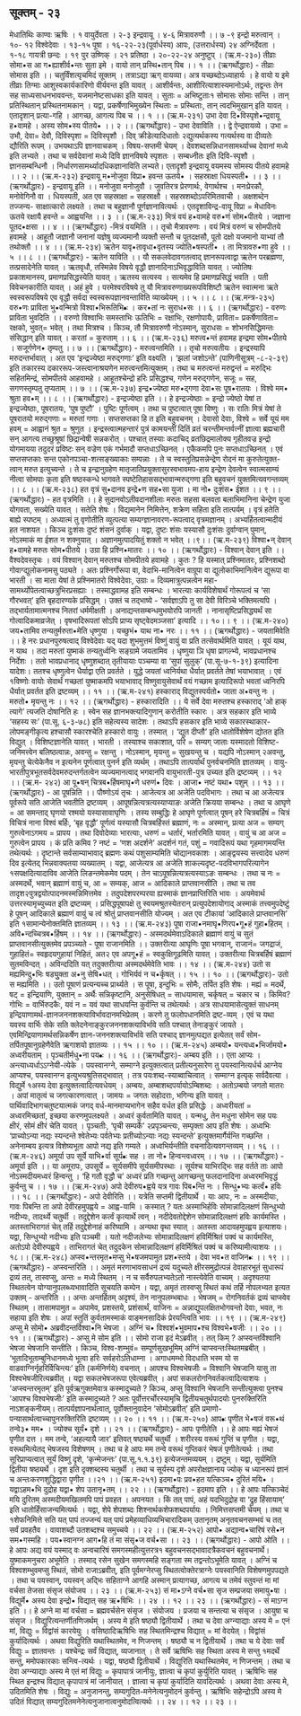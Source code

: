 ## सूक्तम् - २३ 
मेधातिथिः काण्वः ऋषिः । १ वायुर्देवता । २-३ इन्द्रवायू । 
४-६ मित्रावरुणौ ।। ७ -९ इन्द्रो मरुत्वान् । १०- १२ विश्वेदेवाः । 
१३-१५ पूषा । १६-२२-२३(पूर्वार्धस्य) आपः, (उत्तरार्धस्य)                     २४ अग्निर्देवता । १-१८ गायत्री छन्दः । १९ पुर उष्णिक् । २१ प्रतिष्ठा । 
२०-२२-२४ अनुष्टुप् । 
(ऋ.म-२३०) 
तीव्राः सोमा•स आ ग•ह्याशीर्व•न्तः सुता इमे । 
वायो तान् प्रस्थि•तान् पिब  ।। १ ।। 
(ऋगर्थोद्धारः) - तीव्राः सोमास इति ।। चतुर्विंशत्यृचमिदं सूक्तम् । तत्राऽद्या ऋग् वायव्या। अत्र यच्छब्दोऽध्याहार्यः । हे वायो य इमे तीव्राः तिग्माः आशुस्वकार्यकारिणो वीर्यवन्त इति यावत् । आशीर्वन्तः, आशीरित्याशास्यमानोऽर्थः, तद्वन्तः तेन सह साध्यसाधनभाववन्तः, यजमानेष्टसाधका इति यावत् । सुताः = अभिष्टुताः१ सोमासः सोमाः सन्ति । तान् प्रतिस्थितान् प्रस्थितनामकान्  । यद्वा, प्रकर्षेणाभिमुख्येन स्थिताः = प्रस्थिताः, तान्  त्वदभिमुखान् इति यावत् । एतादृशान् प्रत्या-गहि । आगच्छ, आगत्य पिब च ।। १ ।।
(ऋ.म-२३१)
उभा देवा दि•विस्पृशे•न्द्रवायू ह•वामहे ।
अस्य सोम•स्य पीतये• ।। २ ।।
(ऋगर्थोद्धारः) - उभा देवाविति ।। द्वे ऐन्द्रवायव्ये । उभा = उभौ, देवा= देवौ, दिविस्पृशा = दिविस्पृशौ । दिव् क्रीडेत्यादिधातोः २द्युत्यर्थकस्य गत्यर्थस्य वा दीव्यतेः द्यौरिति रूपम् । उभयथाऽपि ज्ञानवाचकम् । विषय-सप्तमी चेयम् । देवशब्दसन्निधानसामर्थ्याच्च देवानां  मध्ये इति लभ्यते । तथा च सर्वदेवानां मध्ये दिवि ज्ञानविषये स्पृशतः । सम्बध्नीतः इति दिवि-स्पृशौ । ज्ञानसम्बन्धिनौ । निर्धारणसामर्थ्यादधिकज्ञानाविति लभ्यते। एतादृशौ इन्द्रवायू वयमस्य सोमस्य पीतये हवामहे ।। २ ।। 
(ऋ.म-२३२)
इन्द्रवायू म•नोजुवा विप्रा• हवन्त ऊतये• ।
सहस्राक्षा धियस्पती• ।। ३ ।। 
(ऋगर्थोद्धारः) - इन्द्रवायू इति ।। मनोजुवा मनोजुवौ । जुवतिरत्र प्रेरणार्थः, वेगार्थश्च । मनःप्रेरकौ, मनोवेगिनौ वा । धियस्पती, अत एव सहस्राक्षा = सहस्राक्षौ  । सहस्रशब्दोऽपरिमितवाची । अक्षशब्देन तज्जन्य-  साक्षात्कारो लक्ष्यते । तथा च बहुज्ञानौ पूर्णज्ञानावित्यर्थः  ।  एतदृशाविन्द्र-वायू विप्रा = मेधाविनः  ऊतये  रक्षायै हवन्ते = आह्वयन्ति ।। ३ ।। 
(ऋ.म-२३३)
मित्रं वयं ह•वामहे वरु•णं सोम•पीतये ।
जज्ञाना पूतद•क्षसा ।। ४ ।। 
(ऋगर्थोद्धारः) -मित्रं वयमिति ।। तृचो मैत्रावरुणः । वयं मित्रं वरुणं च सोमपीतये हवामहे । आहूतौ जज्ञानौ जनानां यज्ञेषु व्यज्यमानौ व्यक्तौ सन्तौ च पूतदक्षसौ, पूतो दक्षो यजमानो याभ्यां तौ तथोक्तौ ।। ४ ।। 
(ऋ.म-२३४) 
ऋतेन यावृ•तावृधा•वृतस्य ज्योति•षस्पती• ।
ता मित्रावरु•णा हुवे   ।। ५ ।। ८ ।। 
(ऋगर्थोद्धारः) - ऋतेन याविति ।। यौ सकलवेदावगतत्वाद् ज्ञानरूपत्वाद्वा ऋतेन परब्रह्मणा, तत्प्रसादेनेति यावत् । ऋतवृधौ, तस्मिन्नेव विषये वृद्धौ ज्ञानादिनाऽभिवृद्धाविति यावत् । ज्योतिषः प्रकाशमानस्य, प्रमाणप्रसिद्धस्येति यावत् । ऋतस्य सत्यस्य । सत्यमेव हि प्रमाणप्रसिद्धं भवति । पती विवेचनकारीति यावत् । अहं हुवे । परमेश्वरविषये तु यौ मित्रावरुणाख्यरूपविशिष्टौ ऋतेन स्वात्मना ऋते स्वस्वरूपविषये एव वृद्धौ सर्वदा स्वस्वरूपज्ञानवन्ताविति व्याख्येयम् ।। ५ ।। ८ ।।
(ऋ.मन्त्र-२३५) 
वरु•णः प्राविता भु•वन्मित्रो विश्वा•भिरूतिभि•ः । 
कर•तां नः सुराध•सः ।। ६ ।। 
(ऋगर्थोद्धारः) - वरुणः प्राविता भुवदिति ।। वरुणो विश्वाभिः समस्ताभिः ऊतिभिः = रक्षाभिः, रक्षणोपायैः, प्राविता= प्रकर्षेणाविता= रक्षको, भुवत्= भवेत् । तथा मित्रश्च । किञ्च, तौ मित्रावरुणौ नोऽस्मान्, सुराधसः =  शोभनसिद्धिमन्तः संसिद्धान् इति यावत् । करतां = कुरुताम् ।। ६ ।। 
(ऋ.म-२३६) 
मरुत्व•न्तं हवामह इन्द्रमा सोम•पीतये ।
सजूर्गणेन• तृम्पतु ।। ७ ।।
(ऋगर्थोद्धारः) - मरुत्वन्तमिति ।। तृचो मरुत्वतीयः । इन्द्रस्यापि मरुदन्तर्भावात् । अत एव ‘इन्द्रज्येष्ठा मरुद्गणाः’ इति वक्ष्यति । ‘झलां जशोऽन्ते’ (पाणिनीसूत्रम् -८-२-३९) इति तकारस्य दकाररूप-जस्त्वानाश्रयणेन मरुत्वन्तमित्युक्तम् । तथा च मरुत्वन्तं मरुद्वन्तं = मरुद्भिः सहितमिन्द्रं, सोमपीतये आहवामहे । आहूतश्चेन्द्रो हरिः प्रसिद्धश्च, गणेन मरुद्गणेन, सजूः = सह, सगणस्तृम्पतु तृप्यताम् ।। ७ ।। 
(ऋ.म-२३७) 
इन्द्र•ज्येष्ठा मरु•द्गणा देवा•सः पूष•रातयः । 
विश्वे मम• श्रुता हव•म् ।। ८ ।। 
(ऋगर्थोद्धारः) - इन्द्रज्येष्ठा इति  ।। हे इन्द्रज्येष्ठाः = इन्द्रो ज्येष्ठो येषां त इन्द्रज्येष्ठाः, पूषरातयः, ‘पुष पुष्टौ’ । पुष्टिः पूर्णत्वम् । तथा च पुष्टत्वात् पूषा विष्णुः । सः रातिः मित्रं येषां ते पूषरातयो मरुद्गणाः = मरुतां गणाः । सप्तसप्तका हि त इति बहुवचनम् । देवासो देवाः, विश्वे = सर्वे यूयं मम हवम् = आह्वानं श्रुत = श्रुणुत । इन्द्रस्त्वात्महन्तारं पुत्रं कामयन्तीं दितिं  व्रतं चरन्तीमन्तर्वत्नीं ज्ञात्वा ब्रह्मचारी सन् आगत्य तच्छुश्रूषां छिद्रान्वेषी सन्नकरोत् । पश्चात् तस्याः कदाचिद् व्रतछिद्रमालोक्य गृहीतवज्र इन्द्रो योगमायया तदुदरं प्रविष्टः सन् वज्रेण एकं गर्भमादौ सप्तधाऽच्छिनत् । एकैकमपि पुनः सप्तधाऽच्छिनत् । एवं सप्तसप्तकाः सन्त एकोनपञ्चा-शत्सङ्ख्याकाः सम्पन्नाः । ते च स्वस्तुतिप्रसन्नेन्द्रेण रोदनं मा  कुरुतेत्युक्त-त्वान् मरुत इत्युच्यन्ते । ते च इन्द्रानुग्रहेण मातृजातिप्रयुक्तासुरस्वभावमप-हाय इन्द्रेण देवत्वेन स्वात्मसाम्यं नीत्वा सोमपाः कृता इति षष्ठस्कन्धे भागवते स्पष्टेतिहाससद्भावान्मरुद्गणा इति बहुवचनं युक्तमित्यवगन्तव्यम् ।। ८ ।। 
(ऋ.म-२३८)
हत वृत्रं सु•दानव इन्द्रे•ण सह•सा युजा ।
मा नो• दुःशंस• ईशत   ।। ९ ।।
(ऋगर्थोद्धारः) - हत वृत्रमिति ।।  हे  सुदानवोऽतीवदानशीलाः  मरुतः  सहसा बलवता  बलाभिमानिना चेन्द्रेण युजा योगवता, सख्येति यावत् । सतेति शेषः । विद्यमानेन निमित्तेन, शक्रेण सहिता  इति तात्पर्यम् । वृत्रं हतेति बाह्ये स्पष्टम् । अध्यात्मं तु वृणोतीति व्युत्पत्या सम्यग्ज्ञानावरण-रूपत्वाद् वृत्रमज्ञानम् । अभ्यर्हितत्वान्मदीयं हत नाशयत । किञ्च दुःशंसः दुष्टं शंसनं दुर्वाक् । यद्वा, दुष्टः शंसः यस्यासौ दुःशंसः दुर्वाग्वान् पुमान्, नोऽस्माकं मा ईशत न शक्नुयात् । अज्ञानमुत्पादयितुं शक्तो न भवेत् ।।९।।
(ऋ.म-२३९) 
विश्वा•न् देवान् ह•वामहे मरुतः सोम•पीतये । 
उग्रा हि प्रश्नि•मातरः  ।। १० ।। 
(ऋगर्थोद्धारः) - विश्वान् देवान् इति ।। वैश्वदेवस्तृचः । वयं विश्वान् देवान् मरुतश्च सोमपीतये हवामहे । कुतः ? हि यस्मात् प्रश्निमातरः, प्रश्निशब्दो गोवाग्द्युलोकनामसु पठ्यते । अतः प्रश्निर्गोरूपा वा, वेदाभि-मानित्वेन वाग्रूपा वा द्युलोकाभिमानित्वेन द्युरूपा वा भारती । सा माता येषां ते प्रश्निमातरो विश्वेदेवाः, उग्राः = दिव्यमात्रुत्पन्नत्वेन महा-सामर्थ्योपेतत्वाच्छत्रुभिरप्रसह्याः । तस्माद्धवामह इति सम्बन्धः । भारत्याः कार्यविशेषार्थं गोरूपत्वं च ‘सा गौरभवत्’ इति बृहदारण्यके प्रसिद्धम् । उक्तं च तद्भाष्ये -
‘सर्वज्ञाऽपि तु सा देवी विरिञ्चे भक्तिमत्यपि । 
तद्भार्यतामात्मनश्च नितरां धर्ममीक्षती । 
अनाद्यन्तसम्बन्धमुभयोरपि जानती । 
नानासृष्टिप्रसिद्ध्यर्थं सा गोत्वादिकमाव्रजेत् । 
वृषभादिरूपतां सोऽपि प्राप्य सृष्ट्वेदमञ्जसा’ इत्यादि ।। १०।। ९ ।। 
(ऋ.म-२४०) 
जय•तामिव तन्यतुर्मरुता•मेति धृष्णुया ।
यच्छुभं• याथ ना• नरः   ।। ११ ।।
(ऋगर्थोद्धारः) - जयतामिवेति ।। हे  नरः   प्रधानपुरुषत्वाद् विश्वेदेवाः यद् यदा शुभमुत्तमं विष्णुं वायुं वा प्रति तत्सेवार्थमिति यावत् । यूयं याथ, न याथ । तदा मरुतां युष्माकं तन्यतुर्ध्वनिः सङ्ग्रामे  जयतामिव । धृष्णुया ञि धृषा प्रागल्भ्ये, भावप्रधानश्च निर्देशः । ततो भावप्रधानाद्  धृष्णुशब्दात्  तृतीयायाः पञ्चम्या वा ‘सुपां सुलुक्’ (पा.सू-७-१-३९) इत्यादिना यादेशः। ततश्च धृष्णुत्वेन धैर्याद्वा एति प्रवर्तते । युद्धे जयतां ध्वनिर्यथा धैर्यात् प्रवर्तते तेषां भयाभावात् । एवं १विष्णोः वायोः सेवार्थं गच्छतां युष्माकमपि भयाभावाद् विष्णुवायुसेवार्थं वयं गच्छाम इत्यादिरूपो भवतां ध्वनिरपि धैर्यात् प्रवर्तत इति द्रष्टव्यम् ।। ११ ।। 
(ऋ.म-२४१) 
हस्काराद् विद्युतस्पर्यतो• जाता अ•वन्तु नः ।
मरुतो• मृयन्तु नः ।। १२ ।।
(ऋगर्थोद्धारः) - हस्कारादिति ।। ये सर्वे देवा मरुतश्च हस्काराद् ‘ओ हाक् त्यागे’ त्यजति दोषानिति हः । स्वेन सह ज्ञानभक्त्यादिगुणान् करोतीति स्कारः । अत्र सहकार इति भाव्ये ‘सहस्य सः’ (पा.सू. ६-३-७८) इति सहेत्यस्य सादेशः  । तथाऽपि हसकार इति भाव्ये सकारस्थाकार-लोपमङ्गीकृत्य हश्चासौ स्कारश्चेति हस्कारो वायुः । तस्मात् । ‘द्युत दीप्तौ’ इति धातोर्विशेषेण द्योतत इति विद्युत् । विशिष्टज्ञानेति यावत् । भारती । तस्याश्च सकाशात्, परि = सम्यग् जाताः यस्मादतो विशिष्ट-जनिमत्त्वेन बलिष्ठत्वान्नः, अवन्तु = रक्षन्तु । नोऽस्मान्, मृयन्तु = सुखयन्तु च । यद्यपि नोऽस्मान् २अवन्तु, मृयन्तु चेत्येकेनैव न इत्यनेन पूर्णत्वात् पुनर्न इति व्यर्थम् । तथाऽपि तात्पर्यार्थं पुनर्वचनमिति ज्ञातव्यम् । वायु-भारतीपुत्रभूतसर्वदेवमरुदन्तर्गतत्वेन व्यज्यमानत्वाद् भगवानपि वायुभारती-पुत्र उच्यत इति द्रष्टव्यम् ।। १२ ।। 
(ऋ.म- २४२) 
आ पू•षन् चित्रब•र्हिषमाघृ•णे धरुणं• दिवः ।
आजा• नष्टं यथा• पशुम् ।। १३ ।।
(ऋगर्थोद्धारः) - आ पूषन्निति ।। पौष्णोऽयं तृचः । आजेत्यत्र आ  अजेति पदविभागः । तथा च आ अजेत्यत्र पूर्वरूपे सति आजेति भवतीति द्रष्टव्यम् । आपूषन्नित्यत्रत्यस्याप्याङः अजेति क्रियया सम्बन्धः । तथा च आघृणे = आ समन्ताद् घृणयो रश्मयो यस्यासावाघृणिः । तस्य सम्बुद्धिः हे आघृणे  पूर्णत्वात् पूषन् हरे  चित्रबर्हिषं = चित्रं विचित्रं नाना विश्वं बर्हिः, ‘बृह वृद्धौ’ पूर्णत्वं यस्यासौ चित्रबर्हिस्तं ब्रह्माणं, नः = अस्मान्, प्रत्या अज = सम्यग् गुरुत्वेनाऽगमय = प्रापय । तथा दिवोदेव्याः भारत्याः, धरुणं = धर्तारं, भर्तारमिति यावत् । वायुं च आ अज = गुरुत्वेन प्रापय । कं प्रति कमिव ? नष्टं = ‘णश अदर्शने’ अदर्शनं गतं, पशुं = गवादिरूपं यथा गृहमागमयन्ति तथेत्यर्थः । दृष्टान्ते सर्वसाम्याभावाद् ब्रह्मणः कथं पशुसाम्यमिति चोद्यानवकाशः । आङ्द्वयस्य सत्त्वादेव धरुणं दिव इत्येतद् भिन्नवाक्यतया व्यख्यातम् । यद्वा, आजेत्यत्र आ अजेति शाकल्यदृष्ट-पदविभागपरित्यागेन १सपक्षदित्यादाविव आजेति लिङन्तमेकमेव पदम् । तेन चाऽपूषन्नित्यत्रत्यस्याऽङः सम्बन्धः । तथा च नः = अस्मदर्थे, भवान् ब्रह्माणं वायुं  च, आ = सम्यक्, आज = आदिकाले प्राप्तवानसीति । तथा च तव तादृश२पुत्रद्वयोत्पादनमस्मन्निमित्तमेव । तदुपदेशपरम्परया ह्यस्माकं ज्ञानप्राप्तिरिति भावः । अयमेवार्थ  उत्तरस्यामृच्युच्यत इति द्रष्टव्यम् ।  प्रसिद्धपूषापक्षे तु स्वयमश्रुतस्येतरान् प्रत्युपदेशायोगाद् अस्माकं तत्त्वमुपदेष्टुं हे पूषन्  आदिकाले ब्रह्माणं वायुं च त्वं श्रोतुं प्राप्तवानसीति योज्यम् । अत एव टीकायां ‘आदिकाले प्राप्तवानसि’ इति १सामान्येनोक्तमिति ज्ञातव्यम् ।। १३ ।। 
(ऋ.म-२४३) 
पूषा राजा•नमाघृ•णिरप•गू•हं गुहा•हितम् ।
अवि•न्दच्चित्रब•र्हिषम् ।। १४ ।। 
(ऋगर्थोद्धारः) - अस्मदर्थमेवाऽदिकाले ब्रह्माणं वायुं च सुतं प्राप्तवानसीत्युक्तमेव प्रपञ्च्यते -  पूषा राजानमिति ।।  उक्तरीत्या आघृणिः  पूषा भगवान्,  राजानं= जगद्राजं,  गुहाहितं= स्वहृदयगुहायां निहितं, अत२ एव अपगू•हं =  स्वकुक्षिगूढमिति यावत् ।  उक्तरीत्या चित्रबर्हिषं ब्रह्माणं सुतमविन्दत् । अविन्ददिति यत् तदुक्तरीत्या अस्मदर्थमेवेति भावः ।। १४ ।।
(ऋ.म-२४४) 
उतो स मह्यमिन्दु•भिः षड्युुक्ता अ•नु सेषि•धत् । 
गोभिर्यवं न च•र्कृषत् ।। १५ ।। १० ।।
(ऋगर्थोद्धारः)- उतो स मह्यमिति ।। उतो पूषाणं प्रत्यन्यच्च प्रार्थ्यते । स पूषा, इन्दुभिः = सोमैः, तर्पित इति शेषः । मह्यं = मदर्थे, षट् = इन्द्रियाणि, युक्तान् = अर्थैः सन्निकृष्टानि, अनुसेषिधत् = साधयामास, चर्कृषत् = चकार च । किमिव? गोभिः = वार्भिरुदकैः, यवं न = यवं यथा साधयन्ति कुर्वन्ति च तथेत्यर्थः । अत्र साधयामासेत्युक्तं साधनम् इन्द्रियाणामर्थ-ज्ञानजननशक्त्याविर्भावदानमभिप्रेतम् । करणे तु फलोपधानमिति द्रष्ट-व्यम् । एवं च यथा यवस्य वार्भिः सेके सति क्लेदनेनाङ्कुरजननशक्त्याविर्भावे सति पश्चात् तेनाङ्कुरं जायते । एवमिन्द्रियाणामर्थसन्निकर्षेण ज्ञान-जननशक्त्याविर्भावे सति पश्चाद् ज्ञानमुत्पद्यत इत्येतत् सर्वं सोम-तर्पितपूषानुग्रहेणैवेति ऋगाशयो ज्ञातव्यः ।। १५ ।। १० ।।
(ऋ.म-२४५) 
अम्बयो• यन्त्यध्व•भिर्जामयो• अध्वरीयताम् ।
पृञ्चतीर्मधु•ना पय•ः ।। १६ ।।
(ऋगर्थोद्धारः)- अम्बय  इति ।। एता आप्यः । अन्त्याध्यर्धाऽऽग्नेयी-त्येके । पयस्वानग्ने, सम्माग्ने इत्युक्तत्वात् प्रतीत्यनुसारेण तु पयस्वानित्यर्धर्च आग्नेय आप्यश्च, पयस्वानग्न इत्युभयश्रुतिसद्भावात् । तत्र पयःशब्द-स्याब्वाचित्वात् । सम्माग्न इत्यृक् सर्वदैवत्या । विद्युर्मे १अस्य देवा इत्युक्तत्वादित्यवधेयम् । अम्बयः, अम्बाशब्दपर्यायोऽम्बिशब्दः । अतोऽम्बयो जगतो मातरः । अपां मातृत्वं च जगत्कारणत्वात् । जामयः = जगतः सहोदराः, भगिन्य इति यावत् । पार्थिवादिभागचतुष्टयात्मकं जगद् वर्ध-मानमाप्यभागेन सहैव वर्धत इति प्रसिद्धेः । अध्वरीयतां = अध्वरमिच्छतां, इच्छया करणमुपलक्ष्यते । अध्वरं कुर्वतामिति यावत् । यन्मधु, तेन मधुना सोमेन सह पयः क्षीरं, सोमं क्षीरं चेति यावत् । पृञ्चतीः, ‘पृची सम्पर्के’ २प्रपृञ्चन्त्यः, सम्पृक्ता आप इति शेषः । अध्वभिः ‘प्राच्योऽन्या नद्यः स्यन्दन्ते श्वेतेभ्यः  पर्वतेभ्यः  प्रतीच्योऽन्याः  नद्यः  स्यन्दन्ते’  इत्युक्तमार्गैर्यन्ति गच्छन्ति । अनेनाम्बय इत्यत्र विशेष्यभूता आपो नद्य इति गम्यते । अध्वभिर्यन्तीति वचनादित्यवगन्तव्यम् ।। १६ ।। 
(ऋ.म-२४६) 
अमूर्या उप सूर्ये याभि•र्वा सूर्य•ः सह ।
ता नो• हिन्वन्त्वध्वरम्   ।। १७ ।।
(ऋगर्थोद्धारः) - अमूर्या इति ।। या अमूरापः, उपसूर्ये = सूर्यसमीपे  सूर्यसमीपस्थाः ।  सूर्यश्च याभिरद्भिः सह वर्तते ताः आपो नोऽस्मदीयमध्वरं हिन्वन्तु । ‘हि गतौ वृद्धौ च’ अध्वरं प्रति गच्छन्तु आगच्छन्तु फलदानादिना अध्वरमभिवृद्धं कुर्वन्तु च ।। १७ ।। 
(ऋ.म-२४७) 
अपो देवीरुप•ह्वये यत्र गावः पिब•न्ति नः । 
सिन्धु•भ्यः कर्त्वं• हविः ।। १८ ।।
(ऋगर्थोद्धारः) - अपो देवीरिति  ।। यत्रेति  सप्तमी द्वितीयार्थे । याः आपः, नः = अस्मदीयाः, गावः पिबन्ति ता अपो देवीरहमुपह्वये = आह्व-यामि  ।  कस्मात्  ? यतः अस्माभिर्हविः  सोमान्नादिलक्षणं  सिन्धुभ्यो नदीभ्यः, तादर्थ्ये  चतुर्थी । तदुद्देशेन  कर्त्वं  कृत्यार्थे त्वन्  ।  नदीदेवतोद्देशेन सोमान्नादिलक्षणं हविः कार्यमस्ति । अतस्ताभिरागतं चेत्  तर्हि  तदुद्देशेनाहं करिष्यामि । अन्यथा वृथा स्यात् । अतस्ता आदावहमुपह्वय इत्याशयः। यद्वा, सिन्धुभ्यो नदीभ्यः इति पञ्चमी । यतो नदीजलेभ्यः सोमान्नादिलक्षणं हविर्मिश्रितं पक्वं च कार्यमस्ति, अतोऽपो देवीरुपह्वये । ताभिरागतं चेत् तदुदकेन सोमान्नादिलक्षणं हविर्मिश्रितं पक्वं च करिष्यामीत्याशयः ।।१८।। 
(ऋ.म-२४८) 
अप्स्व•न्तरमृत•मप्सु भे•षजमपामुत प्रश•स्तये । 
देवा भव•त वाजिन•ः ।। १९ ।। 
(ऋगर्थोद्धारः) - अप्स्वन्तरिति ।। अमृतं मरणाभावसाधनं द्रव्यं यदुच्यते क्षीरसमुद्रोत्पन्नं देवाहारभूतं सुधारूपं द्रव्यं तत्, तास्वप्सु, अन्तः = मध्ये स्थितम् । न च सर्वैरुपलभ्यतेऽतो नास्त्येवेति वाच्यम् । अदृश्यतया स्थितत्वेन योग्यानुपलब्ध्यभावादिति सूचयति कम्पेन । यद्वा, अमृतं तास्वप्सु स्थितं कथं तर्हि नोपलभ्यत इत्यत उक्तम् - अन्तरिति ।। अन्तः अन्तर्हितम् अदृश्यं, तेन नानुपलम्भबाधः । भेषजम् = रोगनिवर्तकं द्रव्यं चाप्स्वेव स्थितम् । तासामपामुत = अपामेव, प्रशस्तये, प्रशंसार्थं, वाजिनः = अन्नाद्युपलक्षितभोगवन्तो देवाः, भवत, नः सहाया इति शेषः । अपां स्तुतिं कुर्वतामस्माकं वाङ्मनसादिकं प्रेरयन्त्विति भावः ।। १९ ।।
(ऋ.म-२४९) 
अप्सु मे सोमो• अब्रवीदन्तर्विश्वा•नि भेषजा ।
अग्निं च• विश्वशं•भुवमाप•श्च विश्वभे•षजीः  ।। २० ।। ११ ।।
(ऋगर्थोद्धारः) - अप्सु मे सोम इति ।। सोमो राजा इदं मेऽब्रवीत् । तत् किम् ? अप्स्वन्तर्विश्वानि भेषजा भेषजानि सन्तीति । किञ्च, विश्व-शम्भुवं= सम्पूर्णसुखभूमिम् अग्निं चाप्स्वन्तःस्थितमब्रबीत् । 
‘भूतादिभूताम्बुनिधानमध्ये भूत्वा हरिः सर्वहरोऽतिधाम्ना । 
अगाधमम्भो विदधाति भस्म यो स वाडवाग्निर्नृहरिर्विचिन्त्यः’ 
इति (कर्मनिर्णये) वचनात् । आपश्च विश्वभेषजीः = विश्वानि भेषजानि यासु ता विश्वभेषजीरित्यब्रवीत् । यद्वा सकलभेषजरूपा एवेत्यब्रवीत् । अपां सकलरोगनिवर्तकत्वादित्याशयः । ‘अप्स्वन्तरमृतम्’ इति पूर्वऋगुक्तमेवात्र कस्मादुच्यते ? किञ्च, अप्सु विश्वानि भेषजानि सन्तीत्युक्त्वा पुनश्च ‘आपश्च विश्वभेषजीः’ इति कस्मादुच्यते ? अतः पूर्वोत्तरर्चोरस्यामृचि द्वितीयचतुर्थपादयोः पुनरुक्तिरिति नाऽशङ्कनीयम्। तात्पर्यज्ञापनार्थत्वात्, पूर्वोक्तानुवादेन ‘सोमोऽब्रवीत्’ इति प्रमाणो-पन्यासार्थत्वाच्चापुनरुक्तिरिति द्रष्टव्यम् ।। २० ।। ११ ।।
(ऋ.म-२५०) 
आप•ः पृणीत भे•षजं वरू•थं तन्वे३• मम• ।
ज्योक्च सूर्यं• दृशे  ।। २१ ।।
(ऋगर्थोद्धारः) - आपः पृणीतेति  ।।  हे  आपः  मह्यं भेषजं पृणीत दत्त । मम तन्वे, ‘अहल्यायै जार’ इतिवत् षष्ठ्यर्थे चतुर्थी । शरीरस्य वरूथं गुप्तिं च पृणीत । यद्वा, वरूथमित्येतद् भेषजस्य विशेषणम् । तथा च हे आपः  मम तन्वे वरूथं गुप्तिकरं भेषजं पृणीतेत्यर्थः । तथा सूरिप्राप्यत्वात् सूर्यं विष्णुं दृशे, ‘कृन्मेजन्तः’ (पा.सू.१.१.३९) इत्येजन्तमव्ययम् । द्रष्टुम् । यद्वा, सूर्यमिति द्वितीया षष्ठ्यर्थे । दृश इति दृक्शब्दस्य चतुर्थी । तथा च सूर्यस्य दृशे अपरोक्षज्ञानाय ज्योक् च ध्यानरूपं ज्ञानं च अन्तःकरणशुद्धिद्वारा पृणीत ।।२१ ।।
(ऋ.म-२५१)
इदमा•पः प्रव•हत यत्किञ्च• दुरितं मयि• ।
यद्वाऽहम•भि दुद्रोह यद्वा• शेप उतानृ•तम्    ।। २२ ।।
(ऋगर्थोद्धारः) - इदमाप इति ।। हे आपः  यत्किञ्चेदं मयि दुरितम् अस्मदीयमखिलमपि पापं प्रवहत । अपनयत । किं तत् पापं, अहं यदभिदुद्रोह वा ‘द्रुह हिंसायाम्’ इति धातोर्हिंसाजन्यमित्यर्थः । यद्वा, शेपे शेपशब्दः शिश्नार्थकशेफशब्दपर्यायः । निमित्तसप्तमी चेयम् । तथा च १शेफनिमित्ते सति यत् पापं तज्जन्यं यत् पापं प्रमेहव्याधिव्यभिचारादिकम् उतानृतम् अनृतवचनसम्भवं  च  तत् सर्वं प्रवहतैव । वावाशब्दौ उतशब्दश्च समुच्चये ।। २२ ।। 
(ऋ.म-२५२) 
आपो• अद्यान्व•चारिषं रसे•न सम•गस्महि ।
पय•स्वानग्न आग•हि तं मा संसृ•ज वर्च•सा ।। २३ ।। 
(ऋगर्थोद्धारः) - आपो ओति ।। हे आपः  अद्य वयं यस्माद् वः अन्वचारिषं समगस्महीत्युत्तरत्र१ बहुवचनसद्भावादत्रैकवचनं बहुवचनार्थे। युष्माकमनुचरा अभूमेति । तस्माद् रसेन सुखेन समगस्महि सङ्गता स्म तद्वन्तोऽभूमेति यावत् । अग्निं च विश्वशम्भुवमप्सु स्थितं, सोमो राजाऽब्रवीत्, इति पूर्वमग्नेरप्सु स्थितत्वोक्तेरत्राग्नेः पयस्वानिति विशेषणमुपपद्यते । तथा च पयस्वान्, पयस्वन्  अद्भिः सहिताग्ने आगहि अस्मान् प्रत्यागच्छ, आगत्य च तमेवं स्तुवन्तं मा मां वर्चसा तेजसा संसृज संयोजय ।। २३ ।।
(ऋ.म-२५३)
सं मा•ऽग्ने वर्च•सा सृज सम्प्रजया समायु•षा ।
विद्युर्मे• अस्य देवा इन्द्रो• विद्यात् सह ऋ•षिभिः 
।। २४ ।। १२ ।। २३ ।।
(ऋगर्थोद्धारः) - सं माऽग्न इति ।। हे अग्ने  मा मां वर्चसा = ब्रह्मवर्चसेन संसृज । संयोजय । प्रजया च सन्तत्या च संसृज । आयुषा च संसृज । विद्युरित्यन्तर्णीतणिजर्थम् । अस्य मे इति षष्ठ्यौ द्वितीयार्थे । तथा च देवा अग्न्याद्याः अस्य मे = एनं मां, विद्युः = विद्वांसं कारयेयुः । वसिष्ठादिऋषिभिः सह स्थितमिन्द्रश्च विद्यात् = मां वेदयेत् । विद्वांसं कुर्यादित्यर्थः । अथवा विद्युरिति यथास्थितमेव, न णिजन्तम् । षष्ठ्यौ च न द्वितीयार्थे । तथा च ये देवाः सर्वं विद्युः = ज्ञातवन्तः । यश्चेन्द्रः सर्वं विद्यात्, व्यजानात् । ते सर्वे ऋषिभिः सह स्थिता अस्य मे सन्तु १मदर्थे सन्तु, ममोपकारकाः सन्त्वि-त्यर्थः । यद्वा, षष्ठ्यौ द्वितीयार्थे । विद्युरिति यथास्थितमेव, न णिजन्तम् । तथा च देवा अग्न्याद्याः अस्य मे एतं मां विद्युः = कृपापात्रं जानीयुः, ज्ञात्वा च कृपां कुर्युरिति यावत् । ऋषिभिः  सह स्थित इन्द्रश्च विद्यात् कृपापात्रं मां जानीयात् । ज्ञात्वा च कृपां कुर्यादिति यावदित्यर्थः  । अथवा देवाः अस्य मे, उदितमिति शेषः । विद्युः = अनुजानन्तु, सम्यगुदित-मनेनेत्यनुमोदनं कुर्वन्तु । ऋषिभिः सहेन्द्रोऽपि अस्य मे उदितं विद्यात् सम्यगुदितमनेनेत्यनुजानात्वनुमोदत्वित्यर्थः ।। २४ ।। १२ ।। २३ ।।
